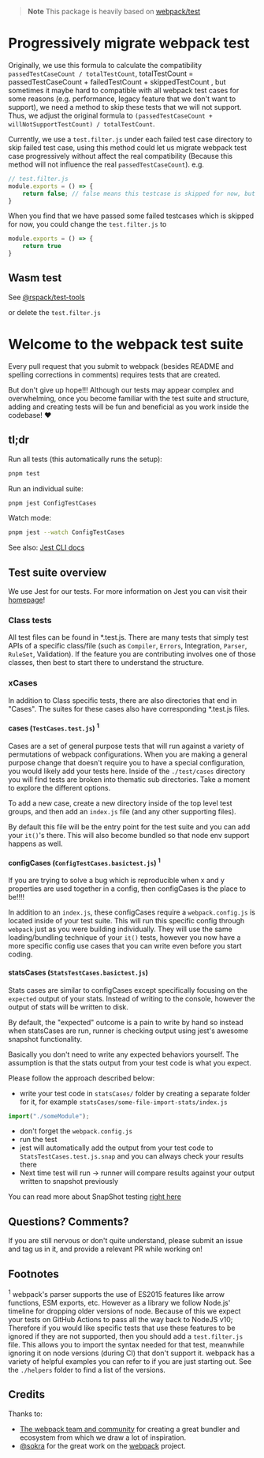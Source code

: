 >**Note**
> This package is heavily based on [webpack/test](https://github.com/webpack/webpack/tree/main/test)

# Progressively migrate webpack test

Originally, we use this formula to calculate the compatibility `passedTestCaseCount / totalTestCount`, totalTestCount = passedTestCaseCount + failedTestCount + skippedTestCount , but sometimes it maybe hard to compatible with all webpack test cases for some reasons (e.g. performance, legacy feature that we don't want to support), we need a method to skip these tests that we will not support. Thus, we adjust the original formula to `(passedTestCaseCount + willNotSupportTestCount) / totalTestCount`.

Currently, we use a `test.filter.js` under each failed test case directory to skip failed test case, using this method could let us migrate webpack test case progressively without affect the real compatibility (Because this method will not influence the real `passedTestCaseCount`).
e.g.

```js
// test.filter.js
module.exports = () => {
    return false; // false means this testcase is skipped for now, but maybe we will support in the future, `-1` means this test case we don't want to compatible with, this related to `willNotSupportTest`.
}

```

When you find that we have passed some failed testcases which is skipped for now, you could change the `test.filter.js` to

```js
module.exports = () => {
    return true
}
```

## Wasm test
See [@rspack/test-tools](../../packages/rspack-test-tools)


or delete the `test.filter.js`

# Welcome to the webpack test suite

Every pull request that you submit to webpack (besides README and spelling corrections in comments) requires tests that are created.

But don't give up hope!!! Although our tests may appear complex and overwhelming, once you become familiar with the test suite and structure, adding and creating tests will be fun and beneficial as you work inside the codebase! ❤

## tl;dr

Run all tests (this automatically runs the setup):

```sh
pnpm test
```

Run an individual suite:

```sh
pnpm jest ConfigTestCases
```

Watch mode:

```sh
pnpm jest --watch ConfigTestCases
```

See also: [Jest CLI docs](https://jestjs.io/docs/cli)

## Test suite overview

We use Jest for our tests. For more information on Jest you can visit their [homepage](https://jestjs.io/)!

### Class tests

All test files can be found in *.test.js. There are many tests that simply test APIs of a specific class/file (such as `Compiler`, `Errors`, Integration, `Parser`, `RuleSet`, Validation).
If the feature you are contributing involves one of those classes, then best to start there to understand the structure.

### xCases

In addition to Class specific tests, there are also directories that end in "Cases". The suites for these cases also have corresponding *.test.js files.

#### cases (`TestCases.test.js`) <sup>1</sup>

Cases are a set of general purpose tests that will run against a variety of permutations of webpack configurations. When you are making a general purpose change that doesn't require you to have a special configuration, you would likely add your tests here. Inside of the `./test/cases` directory you will find tests are broken into thematic sub directories. Take a moment to explore the different options.

To add a new case, create a new directory inside of the top level test groups, and then add an `index.js` file (and any other supporting files).

By default this file will be the entry point for the test suite and you can add your `it()`'s there. This will also become bundled so that node env support happens as well.

#### configCases (`ConfigTestCases.basictest.js`) <sup>1</sup>

If you are trying to solve a bug which is reproducible when x and y properties are used together in a config, then configCases is the place to be!!!!

In addition to an `index.js`, these configCases require a `webpack.config.js` is located inside of your test suite. This will run this specific config through `webpack` just as you were building individually. They will use the same loading/bundling technique of your `it()` tests, however you now have a more specific config use cases that you can write even before you start coding.

#### statsCases (`StatsTestCases.basictest.js`)

Stats cases are similar to configCases except specifically focusing on the `expected` output of your stats. Instead of writing to the console, however the output of stats will be written to disk.

By default, the "expected" outcome is a pain to write by hand so instead when statsCases are run, runner is checking output using jest's awesome snapshot functionality.

Basically you don't need to write any expected behaviors yourself. The assumption is that the stats output from your test code is what you expect.

Please follow the approach described below:

* write your test code in `statsCases/` folder by creating a separate folder for it, for example `statsCases/some-file-import-stats/index.js`

```javascript
import("./someModule");
```

* don't forget the `webpack.config.js`
* run the test
* jest will automatically add the output from your test code to `StatsTestCases.test.js.snap` and you can always check your results there
* Next time test will run -> runner will compare results against your output written to snapshot previously

You can read more about SnapShot testing [right here](https://jestjs.io/docs/snapshot-testing)

## Questions? Comments?

If you are still nervous or don't quite understand, please submit an issue and tag us in it, and provide a relevant PR while working on!

## Footnotes

<sup>1</sup> webpack's parser supports the use of ES2015 features like arrow functions, ESM exports, etc. However as a library we follow Node.js' timeline for dropping older versions of node. Because of this we expect your tests on GitHub Actions to pass all the way back to NodeJS v10; Therefore if you would like specific tests that use these features to be ignored if they are not supported, then you should add a `test.filter.js` file. This allows you to import the syntax needed for that test, meanwhile ignoring it on node versions (during CI) that don't support it. webpack has a variety of helpful examples you can refer to if you are just starting out. See the `./helpers` folder to find a list of the versions.

## Credits

Thanks to:

* [The webpack team and community](https://webpack.js.org/) for creating a great bundler and ecosystem from which we draw a lot of inspiration.
* [@sokra](https://github.com/sokra) for the great work on the [webpack](https://github.com/webpack/webpack) project.
